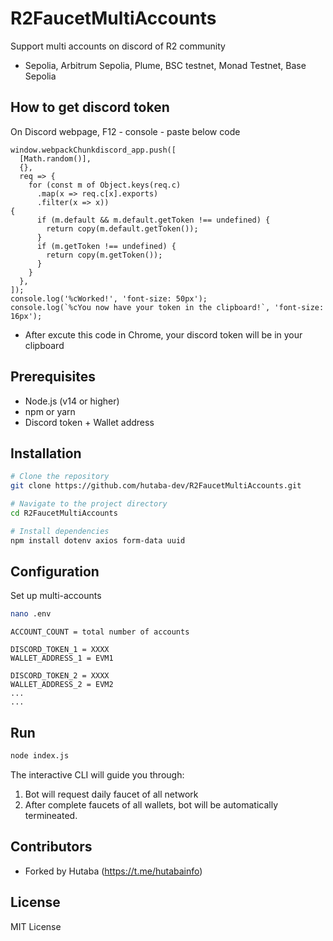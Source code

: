 # R2FaucetMultiAccounts
Support multi accounts on discord of R2 community
 - Sepolia, Arbitrum Sepolia, Plume, BSC testnet, Monad Testnet, Base Sepolia
   
## How to get discord token 
On Discord webpage, F12 - console - paste below code
```
window.webpackChunkdiscord_app.push([
  [Math.random()],
  {},
  req => {
    for (const m of Object.keys(req.c)
      .map(x => req.c[x].exports)
      .filter(x => x)) 
{
      if (m.default && m.default.getToken !== undefined) {
        return copy(m.default.getToken());
      }
      if (m.getToken !== undefined) {
        return copy(m.getToken());
      }
    }
  },
]);
console.log('%cWorked!', 'font-size: 50px');
console.log(`%cYou now have your token in the clipboard!`, 'font-size: 16px');
```
- After excute this code in Chrome, your discord token will be in your clipboard

## Prerequisites
- Node.js (v14 or higher)
- npm or yarn
- Discord token + Wallet address

## Installation

```bash
# Clone the repository
git clone https://github.com/hutaba-dev/R2FaucetMultiAccounts.git

# Navigate to the project directory
cd R2FaucetMultiAccounts

# Install dependencies
npm install dotenv axios form-data uuid
```

## Configuration
Set up multi-accounts
```bash
nano .env
```

```
ACCOUNT_COUNT = total number of accounts

DISCORD_TOKEN_1 = XXXX
WALLET_ADDRESS_1 = EVM1

DISCORD_TOKEN_2 = XXXX
WALLET_ADDRESS_2 = EVM2
...
...
```

## Run

```bash
node index.js
```

The interactive CLI will guide you through:

1. Bot will request daily faucet of all network 
2. After complete faucets of all wallets, bot will be automatically termineated.

## Contributors
- Forked by Hutaba (https://t.me/hutabainfo)

## License
MIT License
